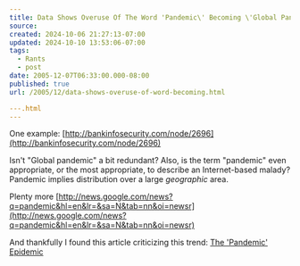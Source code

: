 ```yaml
---
title: Data Shows Overuse Of The Word 'Pandemic\' Becoming \'Global Pandemic'
source: 
created: 2024-10-06 21:27:13-07:00
updated: 2024-10-10 13:53:06-07:00
tags:
  - Rants
  - post
date: 2005-12-07T06:33:00.000-08:00
published: true
url: /2005/12/data-shows-overuse-of-word-becoming.html

---.html
---
```



One example: [http://bankinfosecurity.com/node/2696](http://bankinfosecurity.com/node/2696)  
  
Isn't "Global pandemic" a bit redundant? Also, is the term "pandemic" even appropriate, or the most appropriate, to describe an Internet-based malady? Pandemic implies distribution over a large _geographic_ area.  
  
Plenty more [http://news.google.com/news?q=pandemic&hl=en&lr=&sa=N&tab=nn&oi=newsr](http://news.google.com/news?q=pandemic&hl=en&lr=&sa=N&tab=nn&oi=newsr)  
  
And thankfully I found this article criticizing this trend: [The 'Pandemic' Epidemic](http://blogs.chicagotribune.com/news_columnists_ezorn/2005/11/the_pandemic_ep.html)